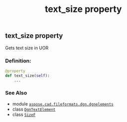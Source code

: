﻿---
title: text_size property
second_title: Aspose.CAD for Python via .NET API References
description: 
type: docs
weight: 160
url: /python-net/aspose.cad.fileformats.dgn.dgnelements/dgntextelement/text_size/
is_root: false
---

## text_size property


Gets text size in UOR
### Definition:
```python
@property
def text_size(self):
    ...
```

### See Also
* module [`aspose.cad.fileformats.dgn.dgnelements`](../../)
* class [`DgnTextElement`](/cad/python-net/aspose.cad.fileformats.dgn.dgnelements/dgntextelement)
* class [`SizeF`](/cad/python-net/aspose.cad/sizef)
